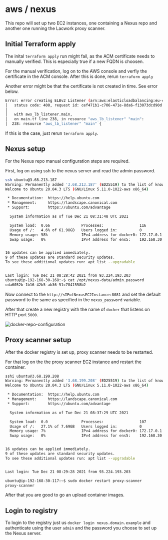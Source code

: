 # aws / nexus

This repo will set up two EC2 instances, one containing a Nexus repo and another one running the Lacwork proxy scanner.

## Initial Terraform apply

The inital `terraform apply` run might fail, as the ACM certificate needs to manually verified. This is especially true if a new FQDN is choosen.

For the manual verification, log on to the AWS console and verfiy the certificate in the ACM console.
After this is done, rerun `terraform apply`

Another error might be that the certificate is not created in time. See error below.

```bash
Error: error creating ELBv2 Listener (arn:aws:elasticloadbalancing:eu-central-1:950194951070:loadbalancer/app/nexus-alb-c16051/8eead5017ac0b3e4): UnsupportedCertificate: The certificate 'arn:aws:acm:eu-central-1:950194951070:certificate/f1fa7e16-4390-431d-8498-e2c0e0325f26' must have a fully-qualified domain name, a supported signature, and a supported key size.
│ 	status code: 400, request id: cef471b1-c706-471e-8da6-f13073dcd90d
│
│   with aws_lb_listener.main,
│   on main.tf line 238, in resource "aws_lb_listener" "main":
│  238: resource "aws_lb_listener" "main" {
```

If this is the case, just rerun `terraform apply`.

## Nexus setup

For the Nexus repo manual configuration steps are required.

First, log on using ssh to the nexus server and read the admin password.

```bash
ssh ubuntu@3.68.213.187 
Warning: Permanently added '3.68.213.187' (ED25519) to the list of known hosts.
Welcome to Ubuntu 20.04.3 LTS (GNU/Linux 5.11.0-1022-aws x86_64)

 * Documentation:  https://help.ubuntu.com
 * Management:     https://landscape.canonical.com
 * Support:        https://ubuntu.com/advantage

  System information as of Tue Dec 21 08:31:48 UTC 2021

  System load:  0.66              Processes:                116
  Usage of /:   4.6% of 61.98GB   Users logged in:          0
  Memory usage: 58%               IPv4 address for docker0: 172.17.0.1
  Swap usage:   0%                IPv4 address for ens5:    192.168.30.168


16 updates can be applied immediately.
9 of these updates are standard security updates.
To see these additional updates run: apt list --upgradable


Last login: Tue Dec 21 08:28:42 2021 from 93.224.193.203
ubuntu@ip-192-168-30-168:~$ cat /opt/nexus-data/admin.password
cda6052b-1b16-42b5-ab36-51c7841558b2
```

Now connect to the `http://<IPofNexusEC2Instance:8081` and set the default password to the same as specified in the `nexus_password` variable.

After that create a new registry with the name of `docker` that listens on HTTP port `5000`.

![docker-repo-configuration](/assets/images/repo-config.png)

## Proxy scanner setup

After the docker registry is set up, proxy scanner needs to be restarted.

For that log on the the proxy scanner EC2 instance and restart the container.

```bash
sshi ubuntu@3.68.199.208
Warning: Permanently added '3.68.199.208' (ED25519) to the list of known hosts.
Welcome to Ubuntu 20.04.3 LTS (GNU/Linux 5.11.0-1022-aws x86_64)

 * Documentation:  https://help.ubuntu.com
 * Management:     https://landscape.canonical.com
 * Support:        https://ubuntu.com/advantage

  System information as of Tue Dec 21 08:37:29 UTC 2021

  System load:  0.0               Processes:                107
  Usage of /:   27.1% of 7.69GB   Users logged in:          0
  Memory usage: 7%                IPv4 address for docker0: 172.17.0.1
  Swap usage:   0%                IPv4 address for ens5:    192.168.30.117


16 updates can be applied immediately.
9 of these updates are standard security updates.
To see these additional updates run: apt list --upgradable


Last login: Tue Dec 21 08:29:28 2021 from 93.224.193.203

ubuntu@ip-192-168-30-117:~$ sudo docker restart proxy-scanner
proxy-scanner
```

After that you are good to go an upload container images.


## Login to registry

To login to the registry just us `docker login nexus.domain.example` and authenticate using the user `admin` and the password you choose to set up the Nexus server.
